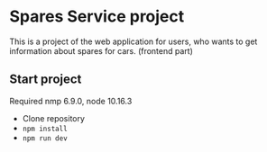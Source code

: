 Spares Service project
======================
This is a project of the web application for users, who wants to get information about spares for cars. (frontend part)

Start project
-------------
Required nmp 6.9.0, node 10.16.3 
* Clone repository
* `npm install`
* `npm run dev`
